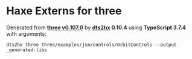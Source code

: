 # Haxe Externs for three

Generated from **[three v0.107.0](https://threejs.org/)** by **[dts2hx](https://github.com/haxiomic/dts2hx) 0.10.4** using **TypeScript 3.7.4** with arguments:

	dts2hx three three/examples/jsm/controls/OrbitControls --output _generated-libs